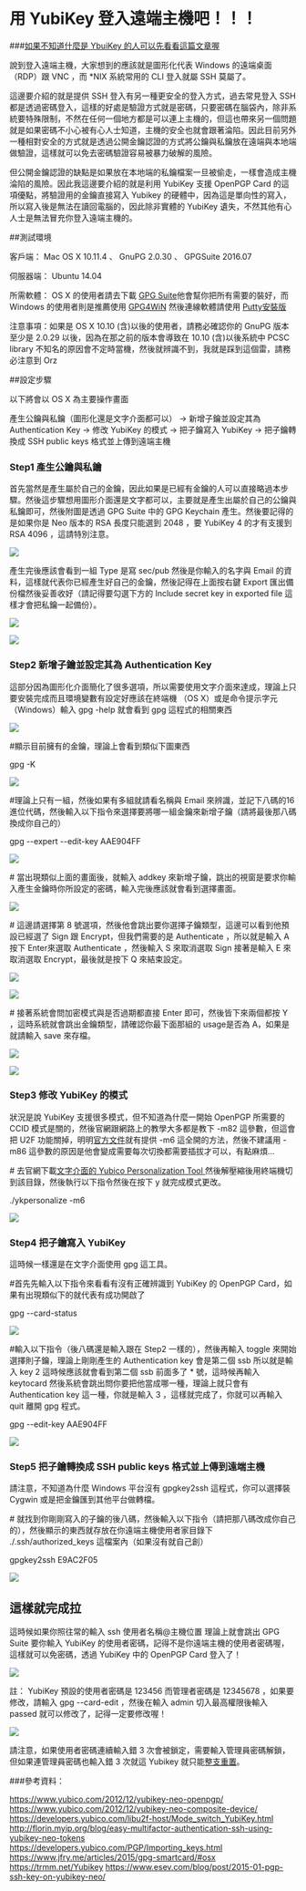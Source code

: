 用 YubiKey 登入遠端主機吧！！！
=====




###[如果不知道什麼是 YbuiKey 的人可以先看看這篇文章喔]()


說到登入遠端主機，大家想到的應該就是圖形化代表 Windows 的遠端桌面（RDP）跟 VNC ，而 *NIX 系統常用的 CLI 登入就屬 SSH 莫屬了。

這邊要介紹的就是提供 SSH 登入有另一種更安全的登入方式，過去常見登入 SSH 都是透過密碼登入，這樣的好處是驗證方式就是密碼，只要密碼在腦袋內，除非系統要特殊限制，不然在任何一個地方都是可以連上主機的，但這也帶來另一個問題就是如果密碼不小心被有心人士知道，主機的安全也就會跟著淪陷。因此目前另外一種相對安全的方式就是透過公開金鑰認證的方式將公鑰與私鑰放在遠端與本地端做驗證，這樣就可以免去密碼驗證容易被暴力破解的風險。

但公開金鑰認證的缺點是如果放在本地端的私鑰檔案一旦被偷走，一樣會造成主機淪陷的風險。因此我這邊要介紹的就是利用 YubiKey 支援 OpenPGP Card 的這項優點，將驗證用的金鑰直接寫入 Yubikey 的硬體中，因為這是單向性的寫入，所以寫入後是無法在讀回電腦的，因此除非實體的 YubiKey 遺失，不然其他有心人士是無法冒充你登入遠端主機的。

##測試環境

客戶端： Mac OS X 10.11.4 、 GnuPG 2.0.30 、 GPGSuite 2016.07

伺服器端： Ubuntu 14.04

所需軟體： OS X 的使用者請去下載 [GPG Suite](https://gpgtools.org/)他會幫你把所有需要的裝好，而 Windows 的使用者則是推薦使用 [GPG4WiN](www.gpg4win.org/download.html) 然後連線軟體請使用 [Putty安裝版](https://the.earth.li/~sgtatham/putty/latest/x86/putty-0.67-installer.msi)

注意事項：如果是 OS X 10.10 (含)以後的使用者，請務必確認你的 GnuPG 版本至少是 2.0.29 以後，因為在那之前的版本會導致在 10.10 (含)以後系統中 PCSC library 不知名的原因會不定時當機，然後就辨識不到，我就是踩到這個雷，請務必注意到 Orz


##設定步驟

以下將會以 OS X 為主要操作畫面

產生公鑰與私鑰（圖形化還是文字介面都可以） -> 新增子鑰並設定其為 Authentication Key -> 修改 YubiKey 的模式 -> 把子鑰寫入 YubiKey -> 把子鑰轉換成 SSH public keys 格式並上傳到遠端主機

### Step1 產生公鑰與私鑰

首先當然是產生屬於自己的金鑰，因此如果是已經有金鑰的人可以直接略過本步驟。然後這步驟想用圖形介面還是文字都可以，主要就是產生出屬於自己的公鑰與私鑰即可，然後附圖是透過 GPG Suite 中的 GPG Keychain 產生。然後要記得的是如果你是 Neo 版本的 RSA 長度只能選到 2048 ，要 YubiKey 4 的才有支援到 RSA 4096 ，這請特別注意。

![](https://photo.hy31.net/2016/yubissh/0001.png)

產生完後應該會看到一組 Type 是寫 sec/pub 然後是你輸入的名字與 Email 的資料，這樣就代表你已經產生好自己的金鑰，然後記得在上面按右鍵 Export 匯出備份檔然後妥善收好（請記得要勾選下方的 Include secret key in exported file 這樣才會把私鑰一起備份）。

![](https://photo.hy31.net/2016/yubissh/002.png)


![](https://photo.hy31.net/2016/yubissh/003.png)



### Step2 新增子鑰並設定其為 Authentication Key

這部分因為圖形化介面簡化了很多選項，所以需要使用文字介面來達成，理論上只要安裝完成而且環境變數有設定好應該在終端機 （OS X）或是命令提示字元（Windows）輸入 gpg -help 就會看到 gpg 這程式的相關東西

![](https://photo.hy31.net/2016/yubissh/004.png)


\#顯示目前擁有的金鑰，理論上會看到類似下圖東西

gpg -K


![](https://photo.hy31.net/2016/yubissh/005.png)


\#理論上只有一組，然後如果有多組就請看名稱與 Email 來辨識，並記下八碼的16進位代碼，然後輸入以下指令來選擇要將哪一組金鑰來新增子鑰（請將最後那八碼換成你自己的）

gpg --expert --edit-key AAE904FF


![](https://photo.hy31.net/2016/yubissh/006.png)


\# 當出現類似上面的畫面後，就輸入 addkey 來新增子鑰，跳出的視窗是要求你輸入產生金鑰時你所設定的密碼，輸入完後應該就會看到選擇畫面。


![](https://photo.hy31.net/2016/yubissh/007.png)


\# 這邊請選擇第 8 號選項，然後他會跳出要你選擇子鑰類型，這邊可以看到他預設已經選了 Sign 跟 Encrypt，但我們需要的是 Authenticate ，所以就是輸入 A 按下 Enter來選取 Authenticate ，然後輸入 S 來取消選取 Sign 接著是輸入 E 來取消選取 Encrypt，最後就是按下 Q 來結束設定。

![](https://photo.hy31.net/2016/yubissh/008.png)

![](https://photo.hy31.net/2016/yubissh/009.png)


\# 接著系統會問加密模式與是否過期都直接 Enter 即可，然後皆下來兩個都按 Y ，這時系統就會跳出金鑰類型，請確認你最下面那組的 usage是否為 A，如果是就請輸入 save 來存檔。

![](https://photo.hy31.net/2016/yubissh/010.png)

![](https://photo.hy31.net/2016/yubissh/012.png)



### Step3 修改 YubiKey 的模式

狀況是說 YubiKey 支援很多模式，但不知道為什麼一開始 OpenPGP 所需要的 CCID 模式是關的，然後官網跟網路上的教學大多都是教下 -m82 這參數，但這會把 U2F 功能關掉，明明[官方文件](https://developers.yubico.com/libu2f-host/Mode_switch_YubiKey.html)就有提供 -m6 這全開的方法，然後不建議用 -m86 這參數的原因是他會變成需要每次切換都需要插拔才可以，有點麻煩...

\# 去官網下載[文字介面的 Yubico Personalization Tool ](https://www.yubico.com/support/downloads/)然後解壓縮後用終端機切到該目錄，然後執行以下指令然後在按下 y 就完成模式更改。

./ykpersonalize -m6

![](https://photo.hy31.net/2016/yubissh/013.png)



### Step4 把子鑰寫入 YubiKey

這時候一樣還是在文字介面使用 gpg 這工具。

\#首先先輸入以下指令來看看有沒有正確辨識到 YubiKey 的 OpenPGP Card，如果有出現類似下的就代表有成功開啟了

gpg --card-status 

![](https://photo.hy31.net/2016/yubissh/018.png)


\#輸入以下指令（後八碼還是輸入跟在 Step2 一樣的），然後再輸入 toggle 來開始選擇則子鑰，理論上剛剛產生的 Authentication key 會是第二個 ssb 所以就是輸入 key 2 這時候應該就會看到第二個 ssb 前面多了 * 號，這時候再輸入 keytocard 然後系統會跳出問你要把他當成哪一種，理論上就只會有 Authentication key 這一種，你就是輸入 3 ，這樣就完成了，你就可以再輸入 quit 離開 gpg 程式。 

gpg --edit-key AAE904FF

![](https://photo.hy31.net/2016/yubissh/014.png)


### Step5 把子鑰轉換成 SSH public keys 格式並上傳到遠端主機

請注意，不知道為什麼 Windows 平台沒有 gpgkey2ssh 這程式，你可以選擇裝 Cygwin 或是把金鑰匯到其他平台做轉檔。

\# 就找到你剛剛寫入的子鑰的後八碼，然後輸入以下指令（請把那八碼改成你自己的），然後顯示的東西就存放在你遠端主機使用者家目錄下 ./.ssh/authorized_keys 這檔案內（如果沒有就自己創）

gpgkey2ssh E9AC2F05

![](https://photo.hy31.net/2016/yubissh/015.png)

## 這樣就完成拉

這時候如果你照往常的輸入 ssh 使用者名稱@主機位置 理論上就會跳出 GPG Suite 要你輸入 YubiKey 的使用者密碼，記得不是你遠端主機的使用者密碼喔，這樣就可以免密碼，透過 YubiKey 中的 OpenPGP Card 登入了！

![](https://photo.hy31.net/2016/yubissh/017.png)


註： YubiKey 預設的使用者密碼是 123456 而管理者密碼是 12345678 ，如果要修改，請輸入 gpg --card-edit ，然後在輸入 admin 切入最高權限後輸入 passed 就可以修改了，記得一定要修改喔！

![](https://photo.hy31.net/2016/yubissh/016.png)


請注意，如果使用者密碼連續輸入錯 3 次會被鎖定，需要輸入管理員密碼解鎖，但如果連管理員密碼也輸入錯 3 次就這 Yubikey 就只能[整支重置](https://developers.yubico.com/ykneo-openpgp/ResetApplet.html)。



###參考資料：

https://www.yubico.com/2012/12/yubikey-neo-openpgp/
https://www.yubico.com/2012/12/yubikey-neo-composite-device/
https://developers.yubico.com/libu2f-host/Mode_switch_YubiKey.html
http://florin.myip.org/blog/easy-multifactor-authentication-ssh-using-yubikey-neo-tokens
https://developers.yubico.com/PGP/Importing_keys.html
https://www.jfry.me/articles/2015/gpg-smartcard/#osx
https://trmm.net/Yubikey
https://www.esev.com/blog/post/2015-01-pgp-ssh-key-on-yubikey-neo/





